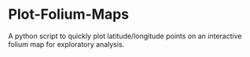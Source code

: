 # Plot-Folium-Maps
A python script to quickly plot latitude/longitude points on an interactive folium map for exploratory analysis.
